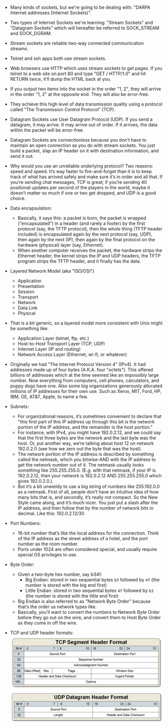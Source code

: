 - Many kinds of sockets, but we're going to be dealing with: "DARPA Internet addresses (Internet Sockets)".
- Two types of Internet Sockets we're learning: "Stream Sockets" and "Datagram Sockets" which will hereafter
  be referred to SOCK_STREAM and SOCK_DGRAM.
- Stream sockets are reliable two-way connected communication streams.
- Telnet and ssh apps both use stream sockets.
- Web browsers use HTTP which uses stream sockets to get pages. If you telnet to a web site on port 80 and type
  "GET / HTTP/1.0" and hit RETURN twice, it’ll dump the HTML back at you.
- If you output two items into the socket in the order "1, 2", they will arrive in the order "1, 2" at the opposite
  end. They will also be error-free.
- They achieve this high level of data transmission quality using a protocol called "The Transmission Control Protocol" (TCP).

- Datagram Sockets use User Datagram Protocol (UDP). If you send a datagram, it may arrive. It may arrive out
  of order. If it arrives, the data within the packet will be error-free.
- Datagram Sockets are connectionless because you don’t have to maintain an open connection as you do with stream sockets.
  You just build a packet, slap an IP header on it with destination information, and send it out.
- Why would you use an unreliable underlying protocol? Two reasons: speed and speed. It’s way faster to fire-and-forget
  than it is to keep track of what has arrived safely and make sure it’s in order and all that. If you’re sending chat
  messages, TCP is great; if you’re sending 40 positional updates per second of the players in the world, maybe it
  doesn’t matter so much if one or two get dropped, and UDP is a good choice.

- Data encapsulation:
  - Basically, it says this: a packet is born, the packet is wrapped ("encapsulated") in a header (and rarely a footer)
    by the first protocol (say, the TFTP protocol), then the whole thing (TFTP header included) is encapsulated again by
    the next protocol (say, UDP), then again by the next (IP), then again by the final protocol on the hardware (physical)
    layer (say, Ethernet).
  - When another computer receives the packet, the hardware strips the Ethernet header, the kernel strips the IP and UDP
    headers, the TFTP program strips the TFTP header, and it finally has the data.

- Layered Network Model (aka "ISO/OSI")
  - Application
  - Presentation
  - Session
  - Transport
  - Network
  - Data Link
  - Physical
- That is a bit generic, so a layered model more consistent with Unix might be something like:
  - Application Layer (telnet, ftp, etc.)
  - Host-to-Host Transport Layer (TCP, UDP)
  - Internet Layer (IP and routing)
  - Network Access Layer (Ethernet, wi-fi, or whatever)

- Originally we had "The Internet Protocol Version 4" (IPv4). It had addresses made up of four bytes (A.K.A. four "octets").
  This offered billions of addresses which at the time seemed like an impossibly large number. Now everything from computers,
  cell phones, calculators, and puppy dogs have one. Also some big organizations generously allocated millions of IP addresses
  for their own use. Such as Xerox, MIT, Ford, HP, IBM, GE, AT&T, Apple, to name a few.

- Subnets:
  - For organizational reasons, it’s sometimes convenient to declare that "this first part of this IP address up through this
    bit is the network portion of the IP address, and the remainder is the host portion."
  - For instance, with IPv4, you might have 192.0.2.12, and we could say that the first three bytes are the network and the
    last byte was the host. Or, put another way, we’re talking about host 12 on network 192.0.2.0 (see how we zero out the
    byte that was the host).
  - The network portion of the IP address is described by something called the netmask, which you bitwise-AND with the IP
    address to get the network number out of it. The netmask usually looks something like 255.255.255.0. (E.g. with that
    netmask, if your IP is 192.0.2.12, then your network is 192.0.2.12 AND 255.255.255.0 which gives 192.0.2.0.).
  - But it’s a bit unwieldy to use a big string of numbers like 255.192.0.0 as a netmask. First of all, people don’t have
    an intuitive idea of how many bits that is, and secondly, it’s really not compact. So the New Style came along, and it’s
    much nicer. You just put a slash after the IP address, and then follow that by the number of network bits in decimal.
    Like this: 192.0.2.12/30

- Port Numbers:
  - 16-bit number that’s like the local address for the connection. Think of the IP address as the street address of a
    hotel, and the port number as the room number.
  - Ports under 1024 are often considered special, and usually require special OS privileges to use.

- Byte Order:
  - Given a two-byte hex number, say b34f:
    - Big Endian: stored in two sequential bytes `b3` followed by `4f` (the number is stored with the big end first)
    - Little Endian: stored in two sequential bytes `4f` followed by `b3` (the number is stored with the little end first)
  - Big Endian is also referred to as "Network Byte Order" because that’s the order us network types like.
  - Basically, you’ll want to convert the numbers to Network Byte Order before they go out on the wire, and convert
    them to Host Byte Order as they come in off the wire.

- TCP and UDP header formats:
![header_formats.png](header_formats.png)
